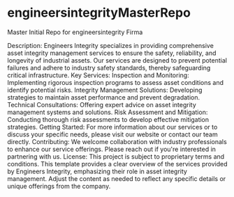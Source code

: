 # engineersintegrityMasterRepo
Master Initial Repo for engineersintegrity Firma 

Description:
Engineers Integrity specializes in providing comprehensive asset integrity management services to ensure the safety, reliability, and longevity of industrial assets. Our services are designed to prevent potential failures and adhere to industry safety standards, thereby safeguarding critical infrastructure.
Key Services:
Inspection and Monitoring: Implementing rigorous inspection programs to assess asset conditions and identify potential risks.
Integrity Management Solutions: Developing strategies to maintain asset performance and prevent degradation.
Technical Consultations: Offering expert advice on asset integrity management systems and solutions.
Risk Assessment and Mitigation: Conducting thorough risk assessments to develop effective mitigation strategies.
Getting Started:
For more information about our services or to discuss your specific needs, please visit our website or contact our team directly.
Contributing:
We welcome collaboration with industry professionals to enhance our service offerings. Please reach out if you're interested in partnering with us.
License:
This project is subject to proprietary terms and conditions. This template provides a clear overview of the services provided by Engineers Integrity, emphasizing their role in asset integrity management. Adjust the content as needed to reflect any specific details or unique offerings from the company.
